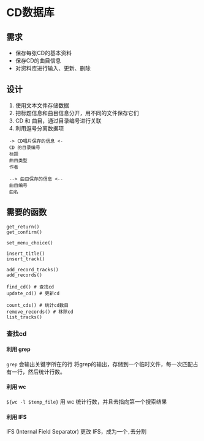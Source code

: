 # CD数据库
## 需求
- 保存每张CD的基本资料
- 保存CD的曲目信息
- 对资料库进行输入、更新、删除

## 设计
1. 使用文本文件存储数据
2. 把标题信息和曲目信息分开，用不同的文件保存它们
3. CD 和 曲目，通过目录编号进行关联
4. 利用逗号分离数据项

```
 -> CD唱片保存的信息 <-
 CD 的目录编号
 标题
 曲目类型
 作者
 
 --> 曲目保存的信息 <--
 曲目编号
 曲名
```

## 需要的函数
```shell
get_return()
get_confirm()

set_menu_choice()

insert_title() 
insert_track()

add_record_tracks()
add_records()

find_cd() # 查找cd
update_cd() # 更新cd

count_cds() # 统计cd数目
remove_records() # 移除cd
list_tracks()
```

### 查找cd
#### 利用 grep 
`grep` 会输出关键字所在的行
将grep的输出，存储到一个临时文件，每一次匹配占有一行，然后统计行数。
#### 利用 wc
`${wc -l $temp_file}` 用 wc 统计行数，并且去指向第一个搜索结果

#### 利用 IFS
IFS (Internal Field Separator) 
更改 IFS，成为一个`,`去分割